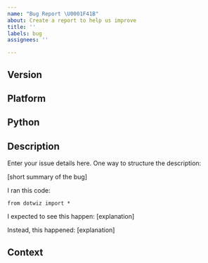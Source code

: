 ```yaml
---
name: "Bug Report \U0001F41B"
about: Create a report to help us improve
title: ''
labels: bug
assignees: ''

---
```


## Version
<!--- List the version of `dotwiz` here. -->

## Platform
<!--- The output of `uname -a` (UNIX), or version and 32 or 64-bit (Windows) -->

## Python
<!--- Generally, this is the output of `python3 -V`. List the version of your Python interpreter here. -->

## Description
Enter your issue details here.
One way to structure the description:

[short summary of the bug]

I ran this code:

```python3
from dotwiz import *
```


I expected to see this happen: [explanation]

Instead, this happened: [explanation]

## Context
<!--- How has this bug affected you? What were you trying to accomplish?
         Feel free to add any screenshots here, if relevant. -->
